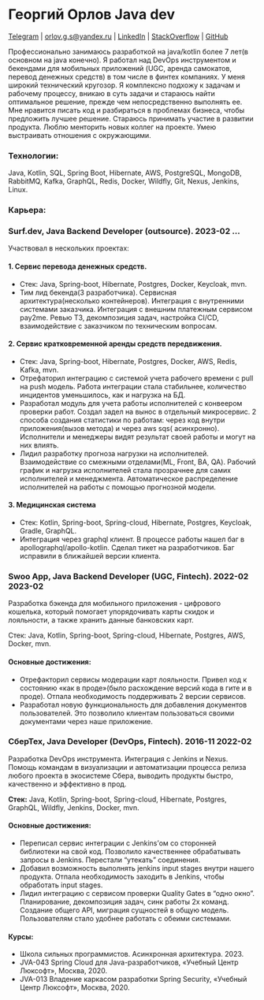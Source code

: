 # Георгий Орлов Java dev

[Telegram](https://t.me/Ezh_v_tumane_ke) | [orlov.g.s@yandex.ru](mailto:orlov.g.s@yandex.ru) | [LinkedIn](https://www.linkedin.com/in/georgy-orlov-b25b1778/) | [StackOverflow](https://stackoverflow.com/users/9013930) | [GitHub](https://github.com/Ezhvtumane)

Профессионально занимаюсь разработкой на java/kotlin более 7 лет(в основном на java конечно). Я работал над DevOps
инструментом и бекендами для мобильных приложений (UGC, аренда самокатов, перевод денежных средств) в том числе в финтех
компаниях. У меня широкий технический кругозор. Я комплексно подхожу к задачам и рабочему процессу, вникаю в суть задачи
и стараюсь найти оптимальное решение, прежде чем непосредственно выполнять ее. Мне нравится писать код и разбираться в
проблемах бизнеса, чтобы предложить лучшее решение. Стараюсь принимать участие в развитии продукта. Люблю менторить
новых коллег на проекте. Умею выстраивать отношения с окружающими.

### Технологии:

Java, Kotlin, SQL, Spring Boot, Hibernate, AWS, PostgreSQL, MongoDB, RabbitMQ, Kafka, GraphQL, Redis, Docker, Wildfly,
Git, Nexus, Jenkins, Linux.

### Карьера:

### Surf.dev, Java Backend Developer (outsource). 2023-02 …

Участвовал в нескольких проектах:

#### 1. Сервис перевода денежных средств.

- Стек: Java, Spring-boot, Hibernate, Postgres, Docker, Keycloak, mvn.
- Тим лид бекенда(3 разработчика). Сервисная архитектура(несколько контейнеров). Интеграция с внутренними системами
  заказчика. Интеграция с внешним платежным сервисом pay2me. Ревью ТЗ, декомпозиция задач, настройка CI/CD,
  взаимодействие с заказчиком по техническим вопросам.

#### 2. Сервис кратковременной аренды средств передвижения.

- Стек: Java, Spring-boot, Hibernate, Postgres, Docker, AWS, Redis, Kafka, mvn.
- Отрефаторил интеграцию с системой учета рабочего времени с pull на push модель. Работа интеграции стала стабильнее,
  количество инцидентов уменьшилось, как и нагрузка на БД.
- Разработал модуль для учета работы исполнителей с конвеером проверки работ. Создал задел на вынос в отдельный
  микросервис. 2 способа создания статистики по работам: через код внутри приложения(вызов метода) и через aws sqs(
  асинхронно). Исполнители и менеджеры видят результат своей работы и могут на них влиять.
- Лидил разработку прогноза нагрузки на исполнителей. Взаимодействие со смежными отделами(ML, Front, BA, QA). Рабочий
  график и нагрузка исполнителей стала прозрачнее для самих исполнителей и менеджмента. Автоматическое распределение
  исполнителей на работы с помощью прогнозной модели.

#### 3. Медицинская система

- Стек: Kotlin, Spring-boot, Spring-cloud, Hibernate, Postgres, Keycloak, Gradle, GraphQL.
- Интеграция через graphql клиент. В процессе работы нашел баг в apollographql/apollo-kotlin. Сделал тикет на
  разработчиков. Баг исправили в ближайшей версии клиента.

### Swoo App, Java Backend Developer (UGC, Fintech). 2022-02 2023-02

Разработка бэкенда для мобильного приложения - цифрового кошелька, который помогает упорядочивать карты скидок и
лояльности, а также хранить данные банковских карт.

Стек: Java, Kotlin, Spring-boot, Spring-cloud, Hibernate, Postgres, AWS, Docker, mvn.

#### Основные достижения:

- Отрефакторил сервисы модерации карт лояльности. Привел код к состоянию «как в проде»(было расхождение версий кода в
  гите и в проде). Отпала необходимость поддерживать 2 версии сервисов.
- Разработал новую функциональность для добавления документов пользователей. Это позволило клиентам пользоваться своими
  документами через наше приложение.

### СберТех, Java Developer (DevOps, Fintech). 2016-11 2022-02

Разработка DevOps инструмента. Интеграция с Jenkins и Nexus. Помощь командам в визуализации и автоматизации процесса
релиза любого проекта в экосистеме Сбера, выводить продукты быстро, качественно и эффективно в прод.

**Стек:** Java, Kotlin, Spring-boot, Spring-cloud, Hibernate, Postgres, GraphQL, Wildfly, Jenkins, Docker, mvn.

#### Основные достижения:

- Переписал сервис интеграции с Jenkins’ом со сторонней библиотеки на свой код. Позволило качественнее обрабатывать
  запросы в Jenkins. Перестали “утекать” соединения.
- Добавил возможность выполнять jenkins input stages внутри нашего продукта. Отпала необходимость заходить в Jenkins,
  чтобы обработать input stages.
- Лидил интеграцию с сервисом проверки Quality Gates в “одно окно”. Планирование, декомпозиция задач, синк работы 2х
  команд. Создание общего API, миграция сущностей в общую модель. Пользователям стало удобнее работать с обеими
  системами.

#### Курсы:

- Школа сильных программистов. Асинхронная архитектура. 2023.
- JVA-043 Spring Cloud для Java-разработчиков, «Учебный Центр Люксофт», Москва, 2020.
- JVA-013 Владение каркасом разработки Spring Security, «Учебный Центр Люксофт», Москва, 2020.